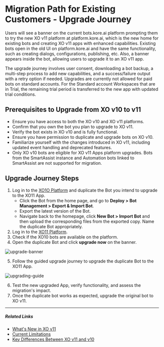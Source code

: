 # Migration Path for Existing Customers - Upgrade Journey

Users will see a banner on the current bots.kore.ai platform prompting them to try the new XO v11 platform at platform.kore.ai, which is the new home for existing bots and creating XO v11 apps with enhanced capabilities. Existing bots open in the old UI on platform.kore.ai and have the same functionality, such as creating dialogs, configurations, publishing, etc. Also, a banner appears inside the bot, allowing users to upgrade it to an XO v11 app.

The upgrade journey involves user consent, downloading a bot backup, a multi-step process to add new capabilities, and a success/failure output with a retry option if needed. Upgrades are currently not allowed for paid bots on standard accounts. For the Standard account Workspaces that are in Trial, the remaining trial period is transferred to the new app with updated trial conditions.

## Prerequisites to Upgrade from XO v10 to v11

* Ensure you have access to both the XO v10 and XO v11 platforms.
* Confirm that you own the bot you plan to upgrade to XO v11.
* Verify the bot exists in XO v10 and is fully functional.
* Ensure you have permission to duplicate and upgrade bots on XO v10.
* Familiarize yourself with the changes introduced in XO v11, including updated event handling and deprecated features.
* Only XO v10 bots are eligible for XO v11 Apps platform upgrades. Bots from the SmartAssist instance and Automation bots linked to SmartAssist are not supported for migration. 

## Upgrade Journey Steps

1. Log in to the [XO1O Platform](https://bots.kore.ai) and duplicate the Bot you intend to upgrade to the XO11 App.
    * Click the Bot from the home page, and go to **Deploy > Bot Management > Export & Import Bot**. 
    * Export the latest version of the Bot.
    * Navigate back to the homepage, click **New Bot > Import Bot** and then upload the corresponding files from the exported copy. Name the duplicate Bot appropriately.
2. Log in to the [XO11 Platform](https://platform.kore.ai).
3. Check if the XO10 bots are available on the platform.
4. Open the duplicate Bot and click **upgrade now** on the banner.  
<img src="../images/upgrade-banner.png" alt="upgrade-banner" title="upgrade-banner">

5. Follow the guided upgrade journey to upgrade the duplicate Bot to the XO11 App.  
<img src="../images/upgrading-guide.png" alt="upgrading-guide" title="upgrading-guide"> 

6. Test the new upgraded App, verify functionality, and assess the migration's impact.
7. Once the duplicate bot works as expected, upgrade the original bot to XO v11.

<hr>

##### Related Links

* [What's New in XO v11](./whats-new-in-xo-platform.md)
* [Current Limitations](../release-notes/current-limitations.md)
* [Key Differences Between XO v11 and v10](../getting-started/key-differences-between-xo11-and-xo10.md)
